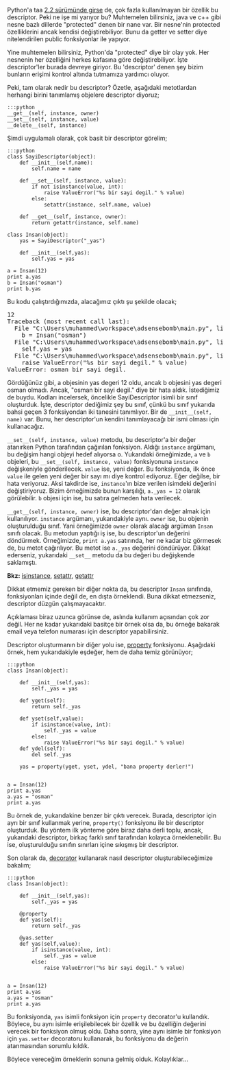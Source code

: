 <!--
.. date: 2012-08-28 02:44:00
.. title: Python 'descriptor' - giriş
.. slug: descriptor
.. description: Python'daki descriptor'ler, diğer dillerdeki protected alanlara benzer obje özellikleri oluşturmamızı sağlıyor. Böylece, obje elemanlarına erişimi kontrol altında tutabiliyoruz.
-->


Python'a taa [2.2 sürümünde girse][] de, çok fazla kullanılmayan bir
özellik bu descriptor. Peki ne işe mi yarıyor bu? Muhtemelen bilirsiniz,
java ve c++ gibi nesne bazlı dillerde "protected" denen bir nane var.
Bir nesne'nin protected özelliklerini ancak kendisi değiştirebiliyor.
Bunu da getter ve setter diye nitelendirilen public fonksiyonlar ile
yapıyor.

Yine muhtemelen bilirsiniz, Python'da "protected" diye bir olay yok. Her
nesnenin her özelliğini herkes kafasına göre değiştirebiliyor. İşte
descriptor'ler burada devreye giriyor. Bu 'descriptor' denen şey bizim
bunların erişimi kontrol altında tutmamıza yardımcı oluyor. <!-- TEASER_END -->

Peki, tam olarak nedir bu descriptor? Özetle, aşağıdaki metotlardan
herhangi birini tanımlamış objelere descriptor diyoruz;

    :::python
    __get__(self, instance, owner)
    __set__(self, instance, value)
    __delete__(self, instance)

Şimdi uygulamalı olarak, çok basit bir descriptor görelim;

    :::python
    class SayiDescriptor(object):
        def __init__(self,name):
            self.name = name
        
        def __set__(self, instance, value):
            if not isinstance(value, int):
                raise ValueError("%s bir sayi degil." % value)
            else:
                setattr(instance, self.name, value)
    
        def __get__(self, instance, owner):
            return getattr(instance, self.name)
        
    class Insan(object):
        yas = SayiDescriptor("_yas")
        
        def __init__(self,yas):
            self.yas = yas
            
    a = Insan(12)
    print a.yas
    b = Insan("osman")
    print b.yas

Bu kodu çalıştırdığımızda, alacağımız çıktı şu şekilde olacak;

<pre>
12
Traceback (most recent call last):
  File "C:\Users\muhammed\workspace\adsensebomb\main.py", line 22, in 
    b = Insan("osman")
  File "C:\Users\muhammed\workspace\adsensebomb\main.py", line 18, in __init__
    self.yas = yas
  File "C:\Users\muhammed\workspace\adsensebomb\main.py", line 7, in __set__
    raise ValueError("%s bir sayi degil." % value)
ValueError: osman bir sayi degil.
</pre>

Gördüğünüz gibi, a objesinin yas degeri 12 oldu, ancak b objesini yas
degeri osman olmadı. Ancak, "osman bir sayi degil." diye bir hata aldık.
İstediğimiz de buydu. Kodları incelersek, öncelikle SayiDescriptor
isimli bir sınıf oluşturduk. İşte, descriptor dediğimiz şey bu sınıf,
çünkü bu sınıf yukarıda bahsi geçen 3 fonksiyondan iki tanesini
tanımlıyor. Bir de `__init__(self, name)` var. Bunu, her descriptor'un
kendini tanımlayacağı bir ismi olması için kullanacağız.

`__set__(self, instance, value)` metodu, bu descriptor'a bir değer
atanırken Python tarafından çağırılan fonksiyon. Aldığı `instance`
argümanı, bu değişim hangi objeyi hedef alıyorsa o. Yukarıdaki
örneğimizde, `a` ve `b` objeleri, bu `__set__(self, instance, value)`
fonksiyonuna `instance` değişkeniyle gönderilecek. `value` ise, yeni
değer. Bu fonksiyonda, ilk önce `value` ile gelen yeni değer bir sayı mı
diye kontrol ediyoruz. Eğer değilse, bir hata veriyoruz. Aksi takdirde
ise, `instance`'ın bize verilen isimdeki değerini değiştiriyoruz. Bizim
örneğimizde bunun karşılığı, `a._yas = 12` olarak görülebilir. `b`
objesi için ise, bu satıra gelmeden hata verilecek.

`__get__(self, instance, owner)` ise, bu descriptor'dan değer almak için
kullanılıyor. `instance` argümanı, yukarıdakiyle aynı. `owner` ise, bu
objenin oluşturulduğu sınıf. Yani örneğimizde `owner` olarak alacağı
argüman `Insan` sınıfı olacak. Bu metodun yaptığı iş ise, bu
descriptor'un değerini döndürmek. Örneğimizde, `print a.yas` satırında,
her ne kadar biz görmesek de, bu metot çağırılıyor. Bu metot ise
`a._yas` değerini döndürüyor. Dikkat ederseniz, yukarıdaki `__set__`
metodu da bu değeri bu değişkende saklamıştı.

**Bkz:** [isinstance][], [setattr][], [getattr][]

Dikkat etmemiz gereken bir diğer nokta da, bu descriptor `Insan`
sınıfında, fonksiyonları içinde değil de, en dışta örneklendi. Buna
dikkat etmezseniz, descriptor düzgün çalışmayacaktır.

Açıklaması biraz uzunca görünse de, aslında kullanım açısından çok zor
değil. Her ne kadar yukarıdaki basitçe bir örnek olsa da, bu örneğe
bakarak email veya telefon numarası için descriptor yapabilirsiniz.

Descriptor oluşturmanın bir diğer yolu ise, [property][] fonksiyonu.
Aşağıdaki örnek, hem yukarıdakiyle eşdeğer, hem de daha temiz görünüyor;

    :::python
    class Insan(object):
        
        def __init__(self,yas):
            self._yas = yas
            
        def yget(self):
            return self._yas
        
        def yset(self,value):
            if isinstance(value, int):
                self._yas = value
            else:
                raise ValueError("%s bir sayi degil." % value)
        def ydel(self):
            del self._yas
            
        yas = property(yget, yset, ydel, "bana property derler!")
            
           
    a = Insan(12)
    print a.yas
    a.yas = "osman"
    print a.yas

Bu örnek de, yukarıdakine benzer bir çıktı verecek. Burada, descriptor
için ayrı bir sınıf kullanmak yerine, `property()` fonksiyonu ile bir
descriptor oluşturduk. Bu yöntem ilk yönteme göre biraz daha derli
toplu, ancak, yukarıdaki descriptor, birkaç farklı sınıf tarafından
kolayca örneklenebilir. Bu ise, oluşturulduğu sınıfın sınırları içine
sıkışmış bir descriptor.

Son olarak da, [decorator][] kullanarak nasıl descriptor
oluşturabileceğimize bakalım;

    :::python
    class Insan(object):
        
        def __init__(self,yas):
            self._yas = yas
        
        @property
        def yas(self):
            return self._yas
        
        @yas.setter
        def yas(self,value):
            if isinstance(value, int):
                self._yas = value
            else:
                raise ValueError("%s bir sayi degil." % value)
            
           
    a = Insan(12)
    print a.yas
    a.yas = "osman"
    print a.yas

Bu fonksiyonda, `yas` isimli fonksiyon için `property` decorator'u
kullandık. Böylece, bu aynı isimle erişilebilecek bir özellik ve bu
özelliğin değerini verecek bir fonksiyon olmuş oldu. Daha sonra, yine
aynı isimle bir fonksiyon için `yas.setter` decoratoru kullanarak, bu
fonksiyonu da değerin atanmasından sorumlu kıldık.

Böylece vereceğim örneklerin sonuna gelmiş olduk. Kolaylıklar...

  [2.2 sürümünde girse]: http://docs.python.org/whatsnew/2.2.html#descriptors
    "Python 2.2 changes - descriptor"
  [isinstance]: http://docs.python.org/library/functions.html#isinstance
  [setattr]: http://docs.python.org/library/functions.html#setattr
  [getattr]: http://docs.python.org/library/functions.html#getattr
  [property]: http://docs.python.org/library/functions.html?highlight=propert#property
  [decorator]: http://yasararabaci.tumblr.com/post/22751163382/python-decorator-nedir